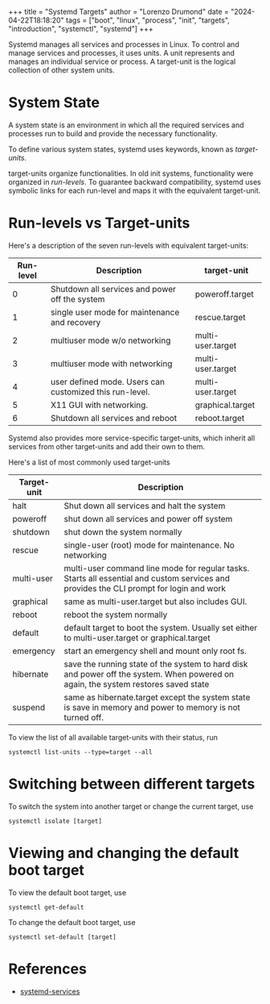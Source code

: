 +++
title = "Systemd Targets"
author = "Lorenzo Drumond"
date = "2024-04-22T18:18:20"
tags = ["boot",  "linux",  "process",  "init",  "targets",  "introduction",  "systemctl",  "systemd"]
+++


Systemd manages all services and processes in Linux. To control and manage
services and processes, it uses units. A unit represents and manages an
individual service or process. A target-unit is the logical collection of
other system units.

# System State
A system state is an environment in which all the required services and processes run to build and provide the necessary functionality.

To define various system states, systemd uses keywords, known as *target-units*.

target-units organize functionalities. In old init systems, functionality
were organized in *run-levels*. To guarantee backward compatibility,
systemd uses symbolic links for each run-level and maps it with the
equivalent target-unit.

# Run-levels vs Target-units
Here's a description of the seven run-levels with equivalent target-units:

| Run-level | Description                                             | target-unit       |
|-----------|---------------------------------------------------------|-------------------|
| 0         | Shutdown all services and power off the system          | poweroff.target   |
| 1         | single user mode for maintenance and recovery           | rescue.target     |
| 2         | multiuser mode w/o networking                           | multi-user.target |
| 3         | multiuser mode with networking                          | multi-user.target |
| 4         | user defined mode. Users can customized this run-level. | multi-user.target |
| 5         | X11 GUI with networking.                                | graphical.target  |
| 6         | Shutdown all services and reboot                        | reboot.target     |

Systemd also provides more service-specific target-units, which inherit all services from other target-units and add their own to them.

Here's a list of most commonly used target-units

| Target-unit | Description                                                                                                                             |
|-------------|-----------------------------------------------------------------------------------------------------------------------------------------|
| halt        | Shut down all services and halt the system                                                                                              |
| poweroff    | shut down all services and power off system                                                                                             |
| shutdown    | shut down the system normally                                                                                                           |
| rescue      | single-user (root) mode for maintenance. No networking                                                                                  |
| multi-user  | multi-user command line mode for regular tasks. Starts all essential and custom services and provides the CLI prompt for login and work |
| graphical   | same as multi-user.target but also includes GUI.                                                                                        |
| reboot      | reboot the system normally                                                                                                              |
| default     | default target to boot the system. Usually set either to multi-user.target or graphical.target                                          |
| emergency   | start an emergency shell and mount only root fs.                                                                                        |
| hibernate   | save the running state of the system to hard disk and power off the system. When powered on again, the system restores saved state      |
| suspend     | same as hibernate.target except the system state is save in memory and power to memory is not turned off.                               |

To view the list of all available target-units with their status, run
```
systemctl list-units --type=target --all
```

# Switching between different targets
To switch the system into another target or change the current target, use
```
systemctl isolate [target]
```

# Viewing and changing the default boot target
To view the default boot target, use
```
systemctl get-default
```

To change the default boot target, use
```
systemctl set-default [target]
```

# References
- [systemd-services](/wiki/systemd-services/)
